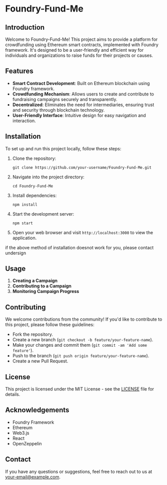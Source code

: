 # Foundry-Fund-Me

## Introduction
Welcome to Foundry-Fund-Me! This project aims to provide a platform for crowdfunding using Ethereum smart contracts, implemented with Foundry framework. It's designed to be a user-friendly and efficient way for individuals and organizations to raise funds for their projects or causes.

## Features
- **Smart Contract Development**: Built on Ethereum blockchain using Foundry framework.
- **Crowdfunding Mechanism**: Allows users to create and contribute to fundraising campaigns securely and transparently.
- **Decentralized**: Eliminates the need for intermediaries, ensuring trust and security through blockchain technology.
- **User-Friendly Interface**: Intuitive design for easy navigation and interaction.

## Installation
To set up and run this project locally, follow these steps:

1. Clone the repository:
   ```
   git clone https://github.com/your-username/Foundry-Fund-Me.git
   ```
   
2. Navigate into the project directory:
   ```
   cd Foundry-Fund-Me
   ```

3. Install dependencies:
   ```
   npm install
   ```

4. Start the development server:
   ```
   npm start
   ```

5. Open your web browser and visit `http://localhost:3000` to view the application.

if the above method of installation doesnot work for you, please contact undersign

## Usage
1. **Creating a Campaign**
2. **Contributing to a Campaign**
3. **Monitoring Campaign Progress**

## Contributing
We welcome contributions from the community! If you'd like to contribute to this project, please follow these guidelines:
- Fork the repository.
- Create a new branch (`git checkout -b feature/your-feature-name`).
- Make your changes and commit them (`git commit -am 'Add some feature'`).
- Push to the branch (`git push origin feature/your-feature-name`).
- Create a new Pull Request.

## License
This project is licensed under the MIT License - see the [LICENSE](LICENSE) file for details.

## Acknowledgements
- Foundry Framework
- Ethereum
- Web3.js
- React
- OpenZeppelin

## Contact
If you have any questions or suggestions, feel free to reach out to us at [your-email@example.com](mailto:guptayash1501@gmail.com).
